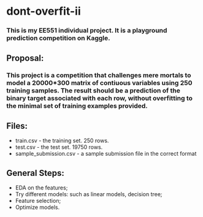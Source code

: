 # dont-overfit-ii
### This is my EE551 individual project. It is a playground prediction competition on Kaggle.
## Proposal:
### This project is a competition that challenges mere mortals to model a 20000*300 matrix of contiuous variables using 250 training samples. The result should be a prediction of the binary target associated with each row, without overfitting to the minimal set of training examples provided.
## Files:
* train.csv - the training set. 250 rows.
* test.csv - the test set. 19750 rows.
* sample_submission.csv - a sample submission file in the correct format
## General Steps:
* EDA on the features;
* Try different models: such as linear models, decision tree;
* Feature selection;
* Optimize models.
